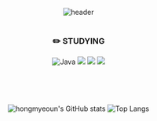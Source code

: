 <div align="center">

![header](https://capsule-render.vercel.app/api?type=Waving&color=auto&height=300&section=header&text=%20임금수&fontSize=90)
<br/>
<br/>


### :pencil2: STUDYING
![Java](https://img.shields.io/badge/Java-000000.svg?&style=flat&logo=Java&logoColor=white) <img src="https://img.shields.io/badge/Kotlin-000000?style=flat&logo=kotlin&logoColor=#7F52FF"/> <img src="https://img.shields.io/badge/Android-000000?style=flat&logo=android&logoColor=#3DDC84"/> <img src="https://img.shields.io/badge/Python-000000?style=flat&logo=python&logoColor=#3776AB"/>

<br/>
<br/>
<br/>


![hongmyeoun's GitHub stats](https://github-readme-stats.vercel.app/api?username=hongmyeoun&show_icons=true&theme=highcontrast)  ![Top Langs](https://github-readme-stats.vercel.app/api/top-langs/?username=hongmyeoun&layout=compact&theme=synthwave)


</div>

